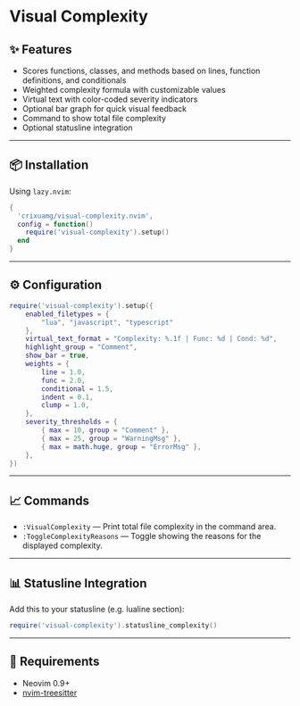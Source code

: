 # Visual Complexity

## ✨ Features

- Scores functions, classes, and methods based on lines, function definitions, and conditionals
- Weighted complexity formula with customizable values
- Virtual text with color-coded severity indicators
- Optional bar graph for quick visual feedback
- Command to show total file complexity
- Optional statusline integration

---

## 📦 Installation

Using `lazy.nvim`:

```lua
{
  'crixuamg/visual-complexity.nvim',
  config = function()
    require('visual-complexity').setup()
  end
}
```

---

## ⚙️ Configuration

```lua
require('visual-complexity').setup({
    enabled_filetypes = {
        "lua", "javascript", "typescript"
    },
    virtual_text_format = "Complexity: %.1f | Func: %d | Cond: %d",
    highlight_group = "Comment",
    show_bar = true,
    weights = {
        line = 1.0,
        func = 2.0,
        conditional = 1.5,
        indent = 0.1,
        clump = 1.0,
    },
    severity_thresholds = {
        { max = 10, group = "Comment" },
        { max = 25, group = "WarningMsg" },
        { max = math.huge, group = "ErrorMsg" },
    },
})
```

---

## 📈 Commands

- `:VisualComplexity` — Print total file complexity in the command area.
- `:ToggleComplexityReasons` — Toggle showing the reasons for the displayed complexity.

---

## 📊 Statusline Integration

Add this to your statusline (e.g. lualine section):

```lua
require('visual-complexity').statusline_complexity()
```

---

## 🔌 Requirements

- Neovim 0.9+
- [nvim-treesitter](https://github.com/nvim-treesitter/nvim-treesitter)

